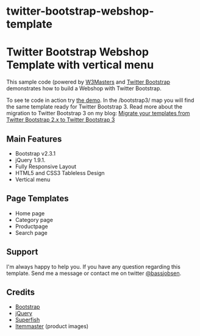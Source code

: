 twitter-bootstrap-webshop-template
======================

Twitter Bootstrap Webshop Template with vertical menu
====

This sample code (powered by [W3Masters](http://www.w3masters.nl/) and [Twitter Bootstrap](http://twitter.github.com/bootstrap/) demonstrates how to build a Webshop with Twitter Bootstrap.

To see te code in action try [the demo](http://www.w3masters.nl/webshop/). In the /bootstrap3/ map you will find the same template ready for Twitter Bootstrap 3. Read more about the migration to Twitter Bootstrap 3 on my blog: [Migrate your templates from Twitter Bootstrap 2.x to Twitter Bootstrap 3](http://bassjobsen.weblogs.fm/migrate-your-templates-from-twitter-bootstrap-2-x-to-twitter-bootstrap-3/)

Main Features
-------------

* Bootstrap v2.3.1
* jQuery 1.9.1.
* Fully Responsive Layout
* HTML5 and CSS3 Tableless Design
* Vertical menu

Page Templates
--------------

* Home page
* Category page
* Productpage
* Search page
    

Support
-------

I'm always happy to help you. If you have any question regarding this template. Send me a message or contact me on twitter [@bassjobsen](http://twitter.com/bassjobsen).

Credits
-------

* [Bootstrap](http://twitter.github.com/bootstrap/)
* [jQuery](http://www.jquery.com/)
* [Superfish](http://users.tpg.com.au/j_birch/plugins/superfish/)
* [Itemmaster](http://www.itemmaster.com/) (product images)

